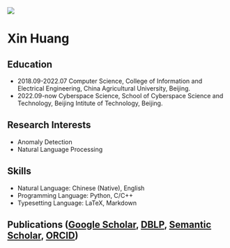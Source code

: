 <img src="https://visitor-badge.glitch.me/badge?page_id=https://github.com/Acforest&right_color=red" />

# Xin Huang

## Education

- 2018.09-2022.07 Computer Science, College of Information and Electrical Engineering, China Agricultural University, Beijing.
- 2022.09-now Cyberspace Science, School of Cyberspace Science and Technology, Beijing Intitute of Technology, Beijing.

## Research Interests

- Anomaly Detection
- Natural Language Processing

## Skills

- Natural Language: Chinese (Native), English
- Programming Language: Python, C/C++
- Typesetting Language: LaTeX, Markdown

## Publications ([Google Scholar](), [DBLP](), [Semantic Scholar](), [ORCID]())
